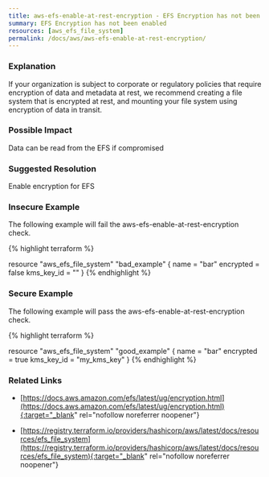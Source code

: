 ```yaml
---
title: aws-efs-enable-at-rest-encryption - EFS Encryption has not been enabled
summary: EFS Encryption has not been enabled 
resources: [aws_efs_file_system] 
permalink: /docs/aws/aws-efs-enable-at-rest-encryption/
---
```

### Explanation


If your organization is subject to corporate or regulatory policies that require encryption of data and metadata at rest, we recommend creating a file system that is encrypted at rest, and mounting your file system using encryption of data in transit.



### Possible Impact
Data can be read from the EFS if compromised

### Suggested Resolution
Enable encryption for EFS


### Insecure Example

The following example will fail the aws-efs-enable-at-rest-encryption check.

{% highlight terraform %}

resource "aws_efs_file_system" "bad_example" {
  name       = "bar"
  encrypted  = false
  kms_key_id = ""
}
{% endhighlight %}



### Secure Example

The following example will pass the aws-efs-enable-at-rest-encryption check.

{% highlight terraform %}

resource "aws_efs_file_system" "good_example" {
  name       = "bar"
  encrypted  = true
  kms_key_id = "my_kms_key"
}
{% endhighlight %}



### Related Links


- [https://docs.aws.amazon.com/efs/latest/ug/encryption.html](https://docs.aws.amazon.com/efs/latest/ug/encryption.html){:target="_blank" rel="nofollow noreferrer noopener"}

- [https://registry.terraform.io/providers/hashicorp/aws/latest/docs/resources/efs_file_system](https://registry.terraform.io/providers/hashicorp/aws/latest/docs/resources/efs_file_system){:target="_blank" rel="nofollow noreferrer noopener"}



